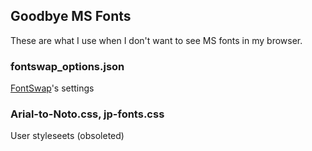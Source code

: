 ## Goodbye MS Fonts
These are what I use when I don't want to see MS fonts in my browser.

### fontswap_options.json
[FontSwap](https://github.com/negset/FontSwap)'s settings

### Arial-to-Noto.css, jp-fonts.css
User styleseets (obsoleted)
